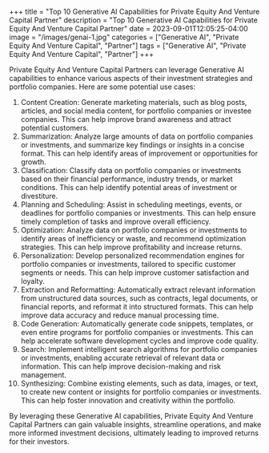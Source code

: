 +++
title = "Top 10 Generative AI Capabilities for Private Equity And Venture Capital Partner"
description = "Top 10 Generative AI Capabilities for Private Equity And Venture Capital Partner"
date = 2023-09-01T12:05:25-04:00
image = "/images/genai-1.jpg"
categories = ["Generative AI", "Private Equity And Venture Capital", "Partner"]
tags = ["Generative AI", "Private Equity And Venture Capital", "Partner"]
+++

Private Equity And Venture Capital Partners can leverage Generative AI capabilities to enhance various aspects of their investment strategies and portfolio companies. Here are some potential use cases:

1. Content Creation: Generate marketing materials, such as blog posts, articles, and social media content, for portfolio companies or investee companies. This can help improve brand awareness and attract potential customers.
2. Summarization: Analyze large amounts of data on portfolio companies or investments, and summarize key findings or insights in a concise format. This can help identify areas of improvement or opportunities for growth.
3. Classification: Classify data on portfolio companies or investments based on their financial performance, industry trends, or market conditions. This can help identify potential areas of investment or divestiture.
4. Planning and Scheduling: Assist in scheduling meetings, events, or deadlines for portfolio companies or investments. This can help ensure timely completion of tasks and improve overall efficiency.
5. Optimization: Analyze data on portfolio companies or investments to identify areas of inefficiency or waste, and recommend optimization strategies. This can help improve profitability and increase returns.
6. Personalization: Develop personalized recommendation engines for portfolio companies or investments, tailored to specific customer segments or needs. This can help improve customer satisfaction and loyalty.
7. Extraction and Reformatting: Automatically extract relevant information from unstructured data sources, such as contracts, legal documents, or financial reports, and reformat it into structured formats. This can help improve data accuracy and reduce manual processing time.
8. Code Generation: Automatically generate code snippets, templates, or even entire programs for portfolio companies or investments. This can help accelerate software development cycles and improve code quality.
9. Search: Implement intelligent search algorithms for portfolio companies or investments, enabling accurate retrieval of relevant data or information. This can help improve decision-making and risk management.
10. Synthesizing: Combine existing elements, such as data, images, or text, to create new content or insights for portfolio companies or investments. This can help foster innovation and creativity within the portfolio.

By leveraging these Generative AI capabilities, Private Equity And Venture Capital Partners can gain valuable insights, streamline operations, and make more informed investment decisions, ultimately leading to improved returns for their investors.